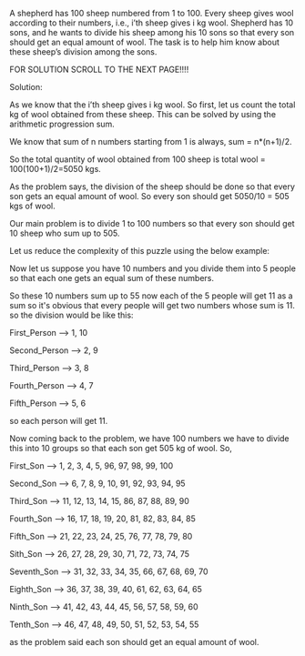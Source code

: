 A shepherd has 100 sheep numbered from 1 to 100. Every sheep gives wool according to their numbers, i.e., i’th sheep gives i kg wool. Shepherd has 10 sons, and he wants to divide his sheep among his 10 sons so that every son should get an equal amount of wool. The task is to help him know about these sheep’s division among the sons.

 

FOR SOLUTION SCROLL TO THE NEXT PAGE!!!!

 

Solution:

As we know that the i’th sheep gives i kg wool. So first, let us count the total kg of wool obtained from these sheep. This can be solved by using the arithmetic progression sum.

 

We know that sum of n numbers starting from 1 is always, sum = n*(n+1)/2.

 

So the total quantity of wool obtained from 100 sheep is total wool = 100(100+1)/2=5050 kgs.

 

As the problem says, the division of the sheep should be done so that every son gets an equal amount of wool. So every son should get 5050/10 = 505 kgs of wool.

 

Our main problem is to divide 1 to 100 numbers so that every son should get 10 sheep who sum up to 505.

 

Let us reduce the complexity of this puzzle using the below example:

Now let us suppose you have 10 numbers and you divide them into 5 people so that each one gets an equal sum of these numbers.

 

So these 10 numbers sum up to 55 now each of the 5 people will get 11 as a sum so it's obvious that every people will get two numbers whose sum is 11. so the division would be like this:

First_Person —> 1, 10

Second_Person —> 2, 9

Third_Person —> 3, 8

Fourth_Person —> 4, 7

Fifth_Person —> 5, 6

so each person will get 11.

Now coming back to the problem, we have 100 numbers we have to divide this into 10 groups so that each son get 505 kg of wool. So,

First_Son —> 1, 2, 3, 4, 5, 96, 97, 98, 99, 100

Second_Son —> 6, 7, 8, 9, 10, 91, 92, 93, 94, 95

Third_Son —> 11, 12, 13, 14, 15, 86, 87, 88, 89, 90

Fourth_Son —> 16, 17, 18, 19, 20, 81, 82, 83, 84, 85

Fifth_Son —> 21, 22, 23, 24, 25, 76, 77, 78, 79, 80

Sith_Son —> 26, 27, 28, 29, 30, 71, 72, 73, 74, 75

Seventh_Son —> 31, 32, 33, 34, 35, 66, 67, 68, 69, 70

Eighth_Son —> 36, 37, 38, 39, 40, 61, 62, 63, 64, 65

Ninth_Son —> 41, 42, 43, 44, 45, 56, 57, 58, 59, 60

Tenth_Son —> 46, 47, 48, 49, 50, 51, 52, 53, 54, 55

as the problem said each son should get an equal amount of wool.
